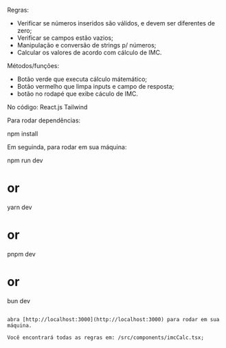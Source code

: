 Regras:
* Verificar se números inseridos são válidos, e devem ser diferentes de zero;
* Verificar se campos estão vazios;
* Manipulação e conversão de strings p/ números;
* Calcular os valores de acordo com cálculo de IMC.

Métodos/funções:
* Botão verde que executa cálculo mátemático;
* Botão vermelho que limpa inputs e campo de resposta;
* botão no rodapé que exibe cáculo de IMC.

No código:
React.js
Tailwind

Para rodar dependências:

npm install

Em seguinda, para rodar em sua máquina:

npm run dev
# or
yarn dev
# or
pnpm dev
# or
bun dev
```

abra [http://localhost:3000](http://localhost:3000) para rodar em sua máquina.

Você encontrará todas as regras em: /src/components/imcCalc.tsx;

